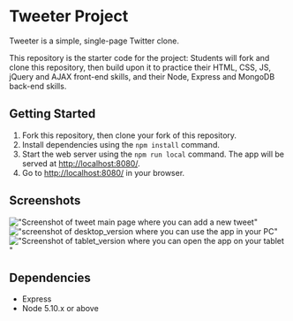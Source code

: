 # Tweeter Project

Tweeter is a simple, single-page Twitter clone.

This repository is the starter code for the project: Students will fork and clone this repository, then build upon it to practice their HTML, CSS, JS, jQuery and AJAX front-end skills, and their Node, Express and MongoDB back-end skills.


## Getting Started

1. Fork this repository, then clone your fork of this repository.
2. Install dependencies using the `npm install` command.
3. Start the web server using the `npm run local` command. The app will be served at <http://localhost:8080/>.
4. Go to <http://localhost:8080/> in your browser.
## Screenshots
!["Screenshot of tweet main page where you can add a new tweet"]()
!["screenshot of desktop_version where you can use the app in your PC"]()
!["Screenshot of tablet_version where you can open the app on your tablet "]()

## Dependencies

- Express
- Node 5.10.x or above
